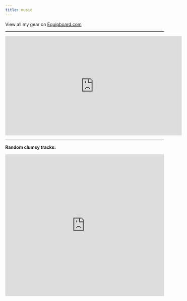```yaml
---
title: music
---
```


View all my gear on [Equipboard.com](http://equipboard.com/ryjen)

---

<iframe width="560" height="315" src="https://www.youtube.com/embed/-cZWNjEnD38" frameborder="0" allowfullscreen></iframe>

---

**Random clumsy tracks:**

<iframe width="100%" height="450" scrolling="no" frameborder="no" src="https://w.soundcloud.com/player/?url=http%3A%2F%2Fapi.soundcloud.com%2Fusers%2F8295943&amp;auto_play=false&amp;show_artwork=true&amp;color=ff7700"></iframe>
